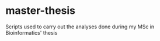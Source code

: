 # master-thesis
Scripts used to carry out the analyses done during my MSc in Bioinformatics' thesis
